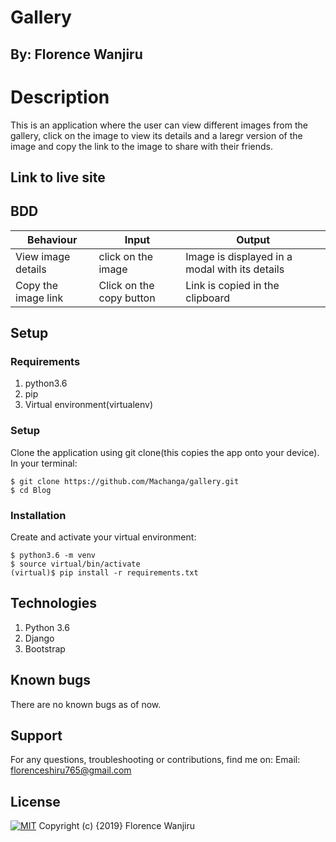 # Gallery

## By: Florence Wanjiru

# Description
This is an application where the user can view different images from the gallery, click on the image to view its details and a laregr version of the image and copy the link to the image to share with their friends.

## Link to live site


## BDD
| Behaviour	                       | Input	                 | Output                                                 |
|----------------------------------|-------------------------|--------------------------------------------------------|
|View image details                |	click on the image     | Image is displayed in a modal with its details         |
|Copy the image link               | Click on the copy button| Link is copied in the clipboard                        |


## Setup
### Requirements
1. python3.6
2. pip
3. Virtual environment(virtualenv)

### Setup
Clone the application using git clone(this copies the app onto your device). In your terminal:
```
$ git clone https://github.com/Machanga/gallery.git
$ cd Blog
```

### Installation
Create and activate your virtual environment:
```
$ python3.6 -m venv
$ source virtual/bin/activate
(virtual)$ pip install -r requirements.txt
```
## Technologies
1. Python 3.6
2. Django
3. Bootstrap

## Known bugs
There are no known bugs as of now.

## Support
For any questions, troubleshooting or contributions, find me on: Email: florenceshiru765@gmail.com

## License
[![MIT](https://img.shields.io/badge/License-MIT-yellow.svg)](LICENSE.md) Copyright (c) {2019} Florence Wanjiru
